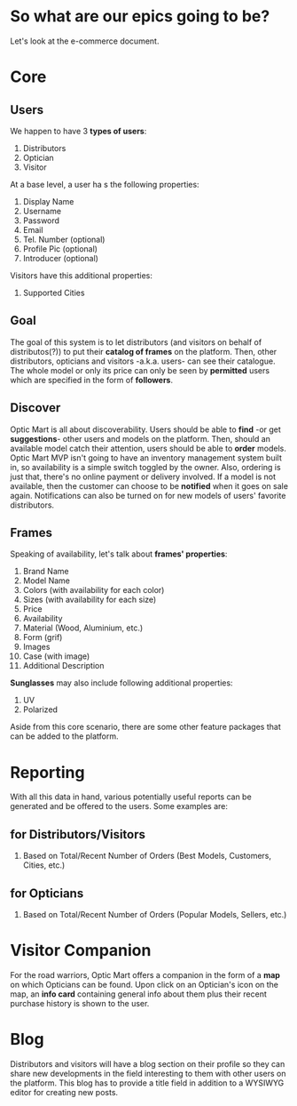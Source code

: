 # So what are our epics going to be?

Let's look at the e-commerce document.

# Core  
## Users  
We happen to have 3 **types of users**:
1. Distributors
2. Optician
3. Visitor

At a base level, a user ha s the following properties:
1. Display Name
2. Username
3. Password
4. Email
5. Tel. Number (optional)
6. Profile Pic (optional)
7. Introducer (optional)

Visitors have this additional properties:
1. Supported Cities

## Goal
The goal of this system is to let distributors (and visitors on behalf of distributos(?)) to put their **catalog of frames** on the platform. Then, other distributors, opticians and visitors -a.k.a. users- can see their catalogue. The whole model or only its price can only be seen by **permitted** users which are specified in the form of **followers**.

## Discover  
Optic Mart is all about discoverability. Users should be able to **find** -or get **suggestions**- other users and models on the platform. Then, should an available model catch their attention, users should be able to **order** models. Optic Mart MVP isn't going to have an inventory management system built in, so availability is a simple switch toggled by the owner. Also, ordering is just that, there's no online payment or delivery involved. If a model is not available, then the customer can choose to be **notified** when it goes on sale again. Notifications can also be turned on for new models of users' favorite distributors.

## Frames  
Speaking of availability, let's talk about **frames' properties**:
1. Brand Name
2. Model Name
3. Colors (with availability for each color)
4. Sizes (with availability for each size)
5. Price
6. Availability
7. Material (Wood, Aluminium, etc.)
8. Form (grif)
9. Images
10. Case (with image)
11. Additional Description

**Sunglasses** may also include following additional properties:
1. UV
2. Polarized

Aside from this core scenario, there are some other feature packages that can be added to the platform.

# Reporting  
With all this data in hand, various potentially useful reports can be generated and be offered to the users. Some examples are:
## for Distributors/Visitors  
1. Based on Total/Recent Number of Orders (Best Models, Customers, Cities, etc.)
## for Opticians 
1. Based on Total/Recent Number of Orders (Popular Models, Sellers, etc.)

# Visitor Companion
For the road warriors, Optic Mart offers a companion in the form of a **map** on which Opticians can be found. Upon click on an Optician's icon on the map, an **info card** containing general info about them plus their recent purchase history is shown to the user.

# Blog
Distributors and visitors will have a blog section on their profile so they can share new developments in the field interesting to them with other users on the platform. This blog has to provide a title field in addition to a WYSIWYG editor for creating new posts.
